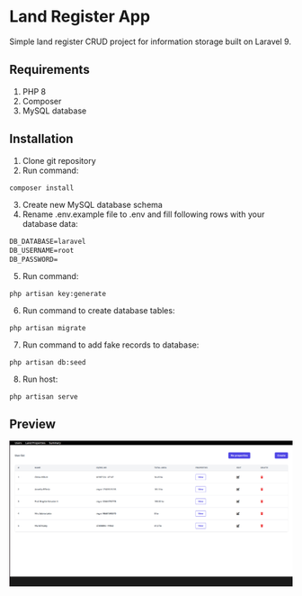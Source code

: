 # Land Register App

Simple land register CRUD project for information storage built on Laravel 9.

## Requirements

1. PHP 8
2. Composer
3. MySQL database
    
## Installation

1. Clone git repository
2. Run command:    
~~~
composer install
~~~
3. Create new MySQL database schema
4. Rename .env.example file to .env and fill following rows with your database data:
~~~
DB_DATABASE=laravel
DB_USERNAME=root
DB_PASSWORD=
~~~
5. Run command:
~~~
php artisan key:generate
~~~
6. Run command to create database tables:
~~~
php artisan migrate
~~~
7. Run command to add fake records to database:
~~~
php artisan db:seed
~~~
8. Run host:
~~~
php artisan serve
~~~

## Preview

![Screenshot](user-list.png)
